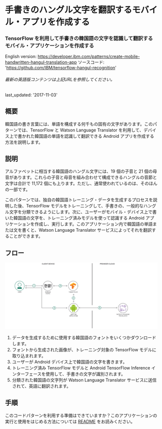 # 手書きのハングル文字を翻訳するモバイル・アプリを作成する

### TensorFlow を利用して手書きの韓国語の文字を認識して翻訳するモバイル・アプリケーションを作成する

English version: https://developer.ibm.com/patterns/create-mobile-handwritten-hangul-translation-app
  ソースコード: 'https://github.com/IBM/tensorflow-hangul-recognition'

###### 最新の英語版コンテンツは上記URLを参照してください。
last_updated: '2017-11-03'

 ## 概要

韓国語の書き言葉には、単語を構成する何千もの固有の文字があります。このパターンでは、TensorFlow と Watson Language Translator を利用して、デバイス上で書かれた韓国語の単語を認識して翻訳できる Android アプリを作成する方法を説明します。

## 説明

アルファベットに相当する韓国語のハングル文字には、19 個の子音と 21 個の母音があります。これらの子音と母音を組み合わせて構成できるハングルの音節と文字は合計で 11,172 個にも上ります。ただし、通常使われているのは、そのほんの一部です。

このパターンでは、独自の韓国語トレーニング・データを生成するプロセスを説明した後、TensorFlow モデルをトレーニングして、手書きの、一般的なハングル文字を分類できるようにします。次に、ユーザーがモバイル・デバイス上で書いた韓国語の文字を、トレーニング済みモデルを使って認識する Android アプリケーションを作成し、実行します。このアプリケーション内で韓国語の単語または文を書くと、Watson Language Translator サービスによってそれを翻訳することができます。

## フロー

![フロー](./images/Create-a-Mobile-Handwritten-Hangul-Translation-App-flow-arch.png)

1. データを生成するために使用する韓国語のフォントをいくつかダウンロードします。
1. フォントから生成された画像が、トレーニング対象の TensorFlow モデルに取り込まれます。
1. ユーザーが Android デバイス上で韓国語の文字を書きます。
1. トレーニング済み TensorFlow モデルと Android TensorFlow Inference インターフェースを使用して、手書きの文字が識別されます。
1. 分類された韓国語の文字列が Watson Language Translator サービスに送信されて、英語に翻訳されます。

## 手順

このコードパターンを利用する準備はできていますか？このアプリケーションの実行と使用をはじめる方法については [README](https://github.com/IBM/tensorflow-hangul-recognition/blob/master/README.md) をお読みください。

